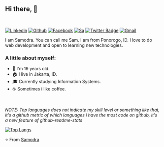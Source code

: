 ## Hi there, 👋
<br>  

[![Linkedin](https://img.shields.io/badge/-LinkedIn-blue?style=flat&logo=Linkedin&logoColor=white)](https://www.linkedin.com/in/saamodra/)
[![Github](https://img.shields.io/badge/-Github-000?style=flat&logo=Github&logoColor=white)](https://github.com/saamodra)
[![Facebook](https://img.shields.io/badge/Facebook-%231877F2.svg?&style=flat&logo=facebook&logoColor=white)](https://web.facebook.com/saamodra/)
[![Sa](https://img.shields.io/badge/-Instagram-c13584?style=flat&labelColor=c13584&logo=instagram&logoColor=white)](https://www.instagram.com/samodra.me/)
[![Twitter Badge](https://img.shields.io/badge/-Twitter-1ca0f1?style=flat&labelColor=1ca0f1&logo=twitter&logoColor=white)](https://twitter.com/saamodra)
[![Gmail](https://img.shields.io/badge/-Gmail-c14438?style=flat&logo=Gmail&logoColor=white)](mailto:szsamodra@gmail.com)
<br>

I am Samodra. You can call me Sam. I am from Ponorogo, ID. I love to do web development and open to learning new technologies.

### A little about myself:
- 🧑 I'm 19 years old. 
- 🏠 I live in Jakarta, ID.
- 🎓 Currently studying Information Systems.
- ☕ Sometimes i like coffee.
<br>


<em>NOTE: Top languages does not indicate my skill level or something like that, it's a github metric of which languages i have the most code on github, it's a new feature of github-readme-stats</em>

[![Top Langs](https://github-readme-stats.vercel.app/api/top-langs/?username=saamodra&layout=compact)](https://github.com/saamodra)

 ⭐️ From [Samodra](https://github.com/saamodra)
